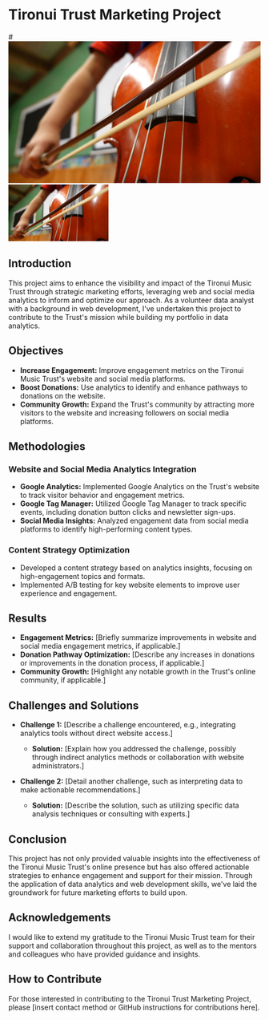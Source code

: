 
# Tironui Trust Marketing Project
#![Alt text for the image](T6.jpg "Optional title here")
<img src="T6.jpg" width="200" alt="Descriptive text about the image">

## Introduction

This project aims to enhance the visibility and impact of the Tironui Music Trust through strategic marketing efforts, leveraging web and social media analytics to inform and optimize our approach. As a volunteer data analyst with a background in web development, I've undertaken this project to contribute to the Trust's mission while building my portfolio in data analytics.

## Objectives

- **Increase Engagement:** Improve engagement metrics on the Tironui Music Trust's website and social media platforms.
- **Boost Donations:** Use analytics to identify and enhance pathways to donations on the website.
- **Community Growth:** Expand the Trust's community by attracting more visitors to the website and increasing followers on social media platforms.

## Methodologies

### Website and Social Media Analytics Integration

- **Google Analytics:** Implemented Google Analytics on the Trust's website to track visitor behavior and engagement metrics.
- **Google Tag Manager:** Utilized Google Tag Manager to track specific events, including donation button clicks and newsletter sign-ups.
- **Social Media Insights:** Analyzed engagement data from social media platforms to identify high-performing content types.

### Content Strategy Optimization

- Developed a content strategy based on analytics insights, focusing on high-engagement topics and formats.
- Implemented A/B testing for key website elements to improve user experience and engagement.

## Results

- **Engagement Metrics:** [Briefly summarize improvements in website and social media engagement metrics, if applicable.]
- **Donation Pathway Optimization:** [Describe any increases in donations or improvements in the donation process, if applicable.]
- **Community Growth:** [Highlight any notable growth in the Trust's online community, if applicable.]

## Challenges and Solutions

- **Challenge 1:** [Describe a challenge encountered, e.g., integrating analytics tools without direct website access.]
  - **Solution:** [Explain how you addressed the challenge, possibly through indirect analytics methods or collaboration with website administrators.]

- **Challenge 2:** [Detail another challenge, such as interpreting data to make actionable recommendations.]
  - **Solution:** [Describe the solution, such as utilizing specific data analysis techniques or consulting with experts.]

## Conclusion

This project has not only provided valuable insights into the effectiveness of the Tironui Music Trust's online presence but has also offered actionable strategies to enhance engagement and support for their mission. Through the application of data analytics and web development skills, we've laid the groundwork for future marketing efforts to build upon.

## Acknowledgements

I would like to extend my gratitude to the Tironui Music Trust team for their support and collaboration throughout this project, as well as to the mentors and colleagues who have provided guidance and insights.

## How to Contribute

For those interested in contributing to the Tironui Trust Marketing Project, please [insert contact method or GitHub instructions for contributions here].

